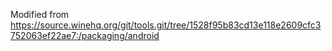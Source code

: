 Modified from https://source.winehq.org/git/tools.git/tree/1528f95b83cd13e118e2609cfc3752063ef22ae7:/packaging/android
